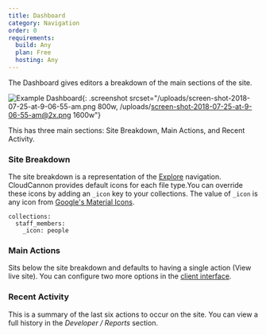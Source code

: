 ```yaml
---
title: Dashboard
category: Navigation
order: 0
requirements:
  build: Any
  plan: Free
  hosting: Any
---
```


The Dashboard gives editors a breakdown of the main sections of the site.

![Example Dashboard](/uploads/screen-shot-2018-07-25-at-9-06-55-am.png){: .screenshot srcset="/uploads/screen-shot-2018-07-25-at-9-06-55-am.png 800w, /uploads/screen-shot-2018-07-25-at-9-06-55-am@2x.png 1600w"}

This has three main sections: Site Breakdown, Main Actions, and Recent Activity.

### Site Breakdown

The site breakdown is a representation of the [Explore](navigation/explore) navigation. CloudCannon provides default icons for each file type.You can override these icons by adding an `_icon` key to your collections. The value of `_icon` is any icon from [Google's Material Icons](https://material.io/tools/icons/).

```
collections:
  staff_members:
    _icon: people
```

### Main Actions

Sits below the site breakdown and defaults to having a single action (View live site). You can configure two more options in the&nbsp;[client interface](/sharing/client-sharing/#interface).

### Recent Activity

This is a summary of the last six actions to occur on the site. You can view a full history in the *Developer / Reports* section.